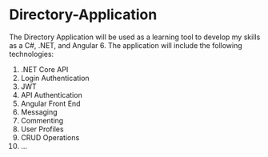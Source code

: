 # Directory-Application

The Directory Application will be used as a learning tool to develop my skills as a C#, .NET, and Angular 6.  The application will include the following technologies: 
1) .NET Core API 
2) Login Authentication
2) JWT 
3) API Authentication
3) Angular Front End
4) Messaging 
5) Commenting
6) User Profiles 
7) CRUD Operations 
8) ... 


